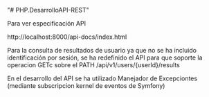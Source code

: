 "# PHP.DesarrolloAPI-REST" 

Para ver especificación API

http://localhost:8000/api-docs/index.html

Para la consulta de resultados de usuario ya que no se ha incluido identificación por sesión, se ha redefinido el API para que soporte la operacion GETc sobre el PATH /api/v1/users/{userId}/results

En el desarrollo del API se ha utilizado Manejador de Excepciontes (mediante subscripcion kernel de eventos de Symfony)
